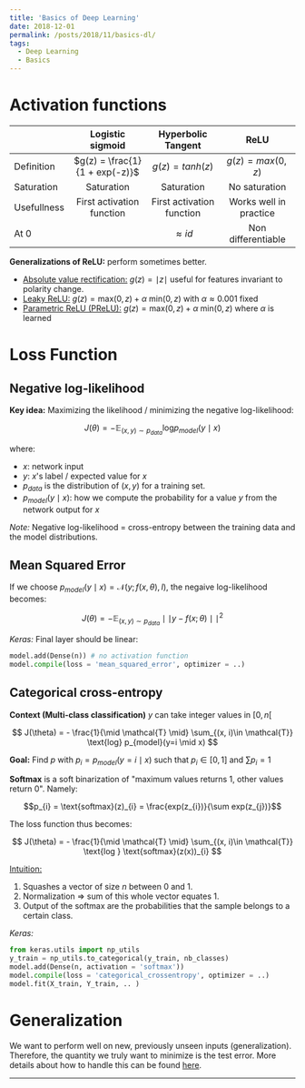 ```yaml
---
title: 'Basics of Deep Learning'
date: 2018-12-01
permalink: /posts/2018/11/basics-dl/
tags:
  - Deep Learning
  - Basics
---
```


# Activation functions

|  | Logistic sigmoid | Hyperbolic Tangent | ReLU |
|-------------|:------------------------------:|:-------------------------:|:----------------------:|
| Definition | $g(z) = \frac{1}{1 + exp(-z)}$ | $g(z) = tanh(z)$ | $g(z) = max (0, z)$ |
| Saturation | Saturation | Saturation | No saturation |
| Usefullness | First activation function | First activation function | Works well in practice |
| At 0 |  | $\approx id$ | Non differentiable |

<b>Generalizations of ReLU:</b> perform sometimes better.
- <u>Absolute value rectification:</u> $g(z) = \mid z \mid$ useful for features invariant to polarity change.
- <u>Leaky ReLU:</u> $g(z) = \text{max}(0, z) + \alpha \text{ min}(0, z)$ with $\alpha \approx 0.001$ fixed
- <u>Parametric ReLU (PReLU):</u> $g(z) = \text{max}(0, z) + \alpha \text{ min}(0, z)$ where $\alpha$ is learned

# Loss Function

## Negative log-likelihood

<b>Key idea:</b> Maximizing the likelihood / minimizing the negative log-likelihood:

$$
J(\theta) = - \mathbb{E}_{(x, y) \sim p_{data}} \text{log} p_{model}(y\mid x)
$$

where:
- $x$: network input
- $y$: $x$'s label / expected value for $x$
- $p_{data}$ is the distribution of $(x, y)$ for a training set.
- $p_{model}(y \mid x):$ how we compute the probability for a value $y$ from the network output for $x$

<i>Note:</i> Negative log-likelihood = cross-entropy between the training data and the model distributions.

## Mean Squared Error

If we choose $p_{model}(y\mid x) = \mathcal{N}(y; f(x, \theta), I)$, the negaive log-likelihood becomes:

$$
J(\theta) = - \mathbb{E}_{(x, y) \sim p_{data}} \mid\mid y-f(x;\theta) \mid\mid^{2}
$$

<i>Keras:</i> Final layer should be linear:

```python
model.add(Dense(n)) # no activation function
model.compile(loss = 'mean_squared_error', optimizer = ..)
```

## Categorical cross-entropy

<b>Context (Multi-class classification)</b> $y$ can take integer values in $[0, n[$

$$
J(\theta) = - \frac{1}{\mid \mathcal{T} \mid} \sum_{(x, i)\in \mathcal{T}} \text{log} p_{model}(y=i \mid x)
$$

<b>Goal:</b> Find $p$ with $p_{i} = p_{model}(y = i \mid x)$ such that $p_{i} \in [0, 1]$ and $\sum p_{i} = 1$

<b>Softmax</b> is a soft binarization of "maximum values returns 1, other values return 0". Namely:

$$p_{i} = \text{softmax}(z)_{i} = \frac{exp(z_{i})}{\sum exp(z_{j})}$$

The loss function thus becomes:

$$
J(\theta) = - \frac{1}{\mid \mathcal{T} \mid} \sum_{(x, i)\in \mathcal{T}} \text{log } \text{softmax}(z(x))_{i}
$$

<u>Intuition:</u>
1. Squashes a vector of size $n$ between $0$ and $1$.
2. Normalization $\Rightarrow$ sum of this whole vector equates $1$.
3. Output of the softmax are the probabilities that the sample belongs to a certain class.

<i>Keras:</i>

```python
from keras.utils import np_utils
y_train = np_utils.to_categorical(y_train, nb_classes)
model.add(Dense(n, activation = 'softmax'))
model.compile(loss = 'categorical_crossentropy', optimizer = ..)
model.fit(X_train, Y_train, .. )
```

# Generalization

We want to perform well on new, previously unseen inputs (generalization). Therefore, the quantity we truly want to minimize is the test error. More details about how to handle this can be found [here](https://devitrylouis.github.io/posts/2018/11/basics-ml/).

------
